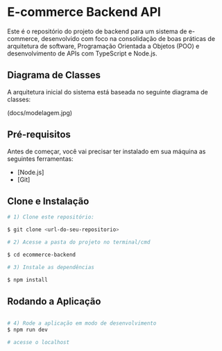 # E-commerce Backend API

Este é o repositório do projeto de backend para um sistema de e-commerce, desenvolvido com foco na consolidação de boas práticas de arquitetura de software, Programação Orientada a Objetos (POO) e desenvolvimento de APIs com TypeScript e Node.js.

## Diagrama de Classes

A arquitetura inicial do sistema está baseada no seguinte diagrama de classes:

(docs/modelagem.jpg)

## Pré-requisitos

Antes de começar, você vai precisar ter instalado em sua máquina as seguintes ferramentas:

- [Node.js]
- [Git]

## Clone e Instalação

```bash
# 1) Clone este repositório:

$ git clone <url-do-seu-repositorio>

# 2) Acesse a pasta do projeto no terminal/cmd

$ cd ecommerce-backend

# 3) Instale as dependências

$ npm install
```

## Rodando a Aplicação

```bash

# 4) Rode a aplicação em modo de desenvolvimento
$ npm run dev

# acesse o localhost
```
